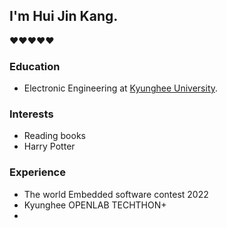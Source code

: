 ## I'm Hui Jin Kang.
❤❤❤❤❤ 

### Education
* Electronic Engineering at [Kyunghee University](https://ee.khu.ac.kr/ee/user/main/view.do).

### Interests
* Reading books
* Harry Potter

### Experience
* The world Embedded software contest 2022
* Kyunghee OPENLAB TECHTHON+ 
* 

